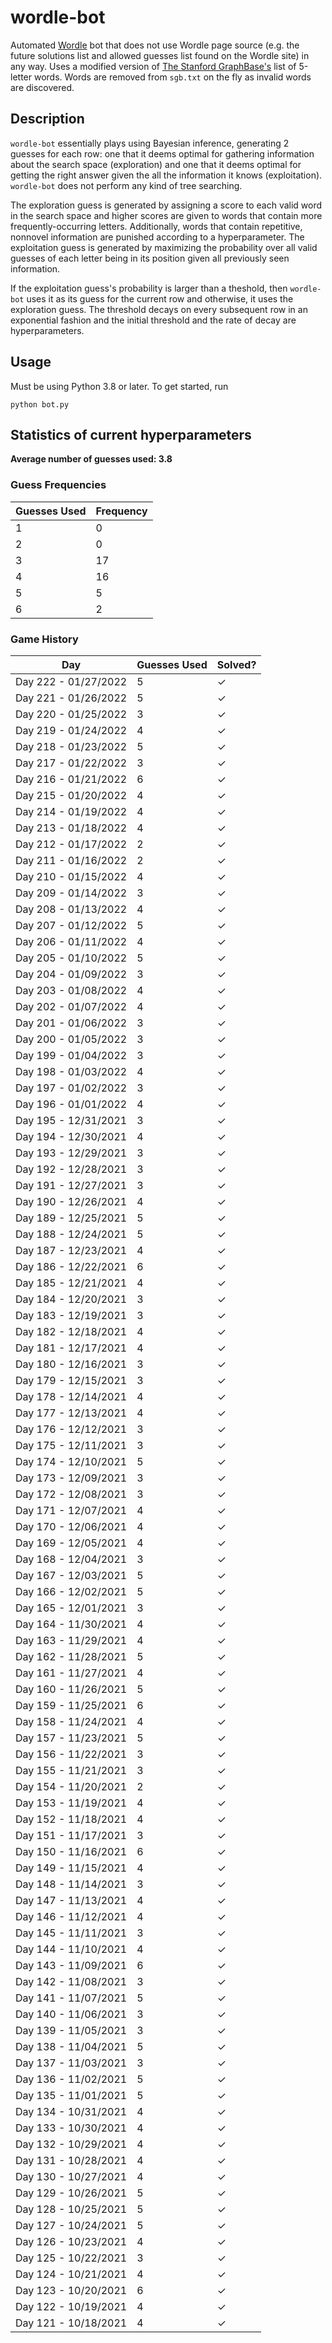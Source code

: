 # wordle-bot

Automated [Wordle](https://www.powerlanguage.co.uk/wordle/) bot that does not use Wordle page source (e.g. the future solutions list and allowed guesses list found on the Wordle site) in any way. Uses a modified version of [The Stanford GraphBase's](https://www-cs-faculty.stanford.edu/~knuth/sgb.html) list of 5-letter words. Words are removed from `sgb.txt` on the fly as invalid words are discovered.

## Description

`wordle-bot` essentially plays using Bayesian inference, generating 2 guesses for each row: one that it deems optimal for gathering information about the search space (exploration) and one that it deems optimal for getting the right answer given the all the information it knows (exploitation). `wordle-bot` does not perform any kind of tree searching.

The exploration guess is generated by assigning a score to each valid word in the search space and higher scores are given to words that contain more frequently-occurring letters. Additionally, words that contain repetitive, nonnovel information are punished according to a hyperparameter. The exploitation guess is generated by maximizing the probability over all valid guesses of each letter being in its position given all previously seen information.

If the exploitation guess's probability is larger than a theshold, then `wordle-bot` uses it as its guess for the current row and otherwise, it uses the exploration guess. The threshold decays on every subsequent row in an exponential fashion and the initial threshold and the rate of decay are hyperparameters.

## Usage

Must be using Python 3.8 or later. To get started, run
```
python bot.py
```

## Statistics of current hyperparameters

**Average number of guesses used: 3.8**

### Guess Frequencies
|Guesses Used|Frequency|
|---------|---------|
|1|0|
|2|0|
|3|17|
|4|16|
|5|5|
|6|2|

### Game History
| Day                  | Guesses Used | Solved? |
|----------------------|--------------|---------|
| Day 222 - 01/27/2022 | 5          | ✓       |
| Day 221 - 01/26/2022 | 5          | ✓       |
| Day 220 - 01/25/2022 | 3          | ✓       |
| Day 219 - 01/24/2022 | 4          | ✓       |
| Day 218 - 01/23/2022 | 5          | ✓       |
| Day 217 - 01/22/2022 | 3          | ✓       |
| Day 216 - 01/21/2022 | 6          | ✓       |
| Day 215 - 01/20/2022 | 4          | ✓       |
| Day 214 - 01/19/2022 | 4          | ✓       |
| Day 213 - 01/18/2022 | 4          | ✓       |
| Day 212 - 01/17/2022 | 2          | ✓       |
| Day 211 - 01/16/2022 | 2          | ✓       |
| Day 210 - 01/15/2022 | 4          | ✓       |
| Day 209 - 01/14/2022 | 3          | ✓       |
| Day 208 - 01/13/2022 | 4          | ✓       |
| Day 207 - 01/12/2022 | 5          | ✓       |
| Day 206 - 01/11/2022 | 4          | ✓       |
| Day 205 - 01/10/2022 | 5          | ✓       |
| Day 204 - 01/09/2022 | 3          | ✓       |
| Day 203 - 01/08/2022 | 4          | ✓       |
| Day 202 - 01/07/2022 | 4          | ✓       |
| Day 201 - 01/06/2022 | 3          | ✓       |
| Day 200 - 01/05/2022 | 3          | ✓       |
| Day 199 - 01/04/2022 | 3          | ✓       |
| Day 198 - 01/03/2022 | 4          | ✓       |
| Day 197 - 01/02/2022 | 3          | ✓       |
| Day 196 - 01/01/2022 | 4          | ✓       |
| Day 195 - 12/31/2021 | 3          | ✓       |
| Day 194 - 12/30/2021 | 4          | ✓       |
| Day 193 - 12/29/2021 | 3          | ✓       |
| Day 192 - 12/28/2021 | 3          | ✓       |
| Day 191 - 12/27/2021 | 3          | ✓       |
| Day 190 - 12/26/2021 | 4          | ✓       |
| Day 189 - 12/25/2021 | 5          | ✓       |
| Day 188 - 12/24/2021 | 5          | ✓       |
| Day 187 - 12/23/2021 | 4          | ✓       |
| Day 186 - 12/22/2021 | 6          | ✓       |
| Day 185 - 12/21/2021 | 4          | ✓       |
| Day 184 - 12/20/2021 | 3          | ✓       |
| Day 183 - 12/19/2021 | 3          | ✓       |
| Day 182 - 12/18/2021 | 4          | ✓       |
| Day 181 - 12/17/2021 | 4          | ✓       |
| Day 180 - 12/16/2021 | 3          | ✓       |
| Day 179 - 12/15/2021 | 3          | ✓       |
| Day 178 - 12/14/2021 | 4          | ✓       |
| Day 177 - 12/13/2021 | 4          | ✓       |
| Day 176 - 12/12/2021 | 3          | ✓       |
| Day 175 - 12/11/2021 | 3          | ✓       |
| Day 174 - 12/10/2021 | 5          | ✓       |
| Day 173 - 12/09/2021 | 3          | ✓       |
| Day 172 - 12/08/2021 | 3          | ✓       |
| Day 171 - 12/07/2021 | 4          | ✓       |
| Day 170 - 12/06/2021 | 4          | ✓       |
| Day 169 - 12/05/2021 | 4          | ✓       |
| Day 168 - 12/04/2021 | 3          | ✓       |
| Day 167 - 12/03/2021 | 5          | ✓       |
| Day 166 - 12/02/2021 | 5          | ✓       |
| Day 165 - 12/01/2021 | 3          | ✓       |
| Day 164 - 11/30/2021 | 4          | ✓       |
| Day 163 - 11/29/2021 | 4          | ✓       |
| Day 162 - 11/28/2021 | 5          | ✓       |
| Day 161 - 11/27/2021 | 4          | ✓       |
| Day 160 - 11/26/2021 | 5          | ✓       |
| Day 159 - 11/25/2021 | 6          | ✓       |
| Day 158 - 11/24/2021 | 4          | ✓       |
| Day 157 - 11/23/2021 | 5          | ✓       |
| Day 156 - 11/22/2021 | 3          | ✓       |
| Day 155 - 11/21/2021 | 3          | ✓       |
| Day 154 - 11/20/2021 | 2          | ✓       |
| Day 153 - 11/19/2021 | 4          | ✓       |
| Day 152 - 11/18/2021 | 4          | ✓       |
| Day 151 - 11/17/2021 | 3          | ✓       |
| Day 150 - 11/16/2021 | 6          | ✓       |
| Day 149 - 11/15/2021 | 4          | ✓       |
| Day 148 - 11/14/2021 | 3          | ✓       |
| Day 147 - 11/13/2021 | 4          | ✓       |
| Day 146 - 11/12/2021 | 4          | ✓       |
| Day 145 - 11/11/2021 | 3          | ✓       |
| Day 144 - 11/10/2021 | 4          | ✓       |
| Day 143 - 11/09/2021 | 6          | ✓       |
| Day 142 - 11/08/2021 | 3          | ✓       |
| Day 141 - 11/07/2021 | 5          | ✓       |
| Day 140 - 11/06/2021 | 3          | ✓       |
| Day 139 - 11/05/2021 | 3          | ✓       |
| Day 138 - 11/04/2021 | 5          | ✓       |
| Day 137 - 11/03/2021 | 3          | ✓       |
| Day 136 - 11/02/2021 | 5          | ✓       |
| Day 135 - 11/01/2021 | 5          | ✓       |
| Day 134 - 10/31/2021 | 4          | ✓       |
| Day 133 - 10/30/2021 | 4          | ✓       |
| Day 132 - 10/29/2021 | 4          | ✓       |
| Day 131 - 10/28/2021 | 4          | ✓       |
| Day 130 - 10/27/2021 | 4          | ✓       |
| Day 129 - 10/26/2021 | 5          | ✓       |
| Day 128 - 10/25/2021 | 5          | ✓       |
| Day 127 - 10/24/2021 | 5          | ✓       |
| Day 126 - 10/23/2021 | 4          | ✓       |
| Day 125 - 10/22/2021 | 3          | ✓       |
| Day 124 - 10/21/2021 | 4          | ✓       |
| Day 123 - 10/20/2021 | 6          | ✓       |
| Day 122 - 10/19/2021 | 4          | ✓       |
| Day 121 - 10/18/2021 | 4          | ✓       |